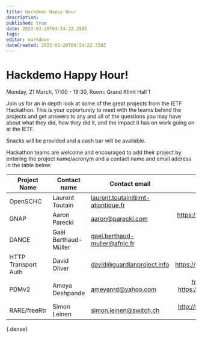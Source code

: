 ```yaml
---
title: Hackdemo Happy Hour
description: 
published: true
date: 2023-03-20T04:54:22.350Z
tags: 
editor: markdown
dateCreated: 2023-03-20T04:54:22.350Z
---
```


# Hackdemo Happy Hour!
Monday, 21 March, 17:00 - 18:30, Room: Grand Klimt Hall 1

Join us for an in depth look at some of the great projects from the IETF Hackathon. This is your opportunity to meet with the teams behind the projects and get answers to any and all of the questions you may have about what they did, how they did it, and the impact it has on work going on at the IETF.

Snacks will be provided and a cash bar will be available.

Hackathon teams are welcome and encouraged to add their project by entering the project name/acronym and a contact name and email address in the table below.

| Project Name        | Contact name         | Contact email                     |                                                 Reference link                                                 |
|---------------------|----------------------|-----------------------------------|:--------------------------------------------------------------------------------------------------------------:|
|       OpenSCHC      |    Laurent Toutain   | laurent.toutain@imt-atlantique.fr | https://openschc.net                                                                                           |
|         GNAP        | Aaron Parecki        | aaron@parecki.com                 | https://github.com/ietf-wg-gnap/general/wiki/Hackathon-113-Goals                                               |
| DANCE               | Gaël Berthaud-Müller | gael.berthaud-muller@afnic.fr     | https://gitlab.rd.nic.fr/dance/                                                                                |
| HTTP Transport Auth | David Oliver         | david@guardianproject.info        | https://github.com/guardianproject/conscrypt/tree/MASQUE                                                       |
|        PDMv2        |    Ameya Deshpande   |         ameyanrd@yahoo.com        | https://gitlab.com/ameyanrd/linux/-/tree/pdmv2, https://gitlab.com/abhishekkumar8222/pdm-registration-protocol |
|     RARE/freeRtr    |     Simon Leinen     | simon.leinen@switch.ch            | http://rare.freertr.net/ http://www.freertr/net/ presentation: [HTML](https://ietf-hackathon.github.io/ietf113-project-presentations/rare-freertr.html) PDF                                        |
{.dense}